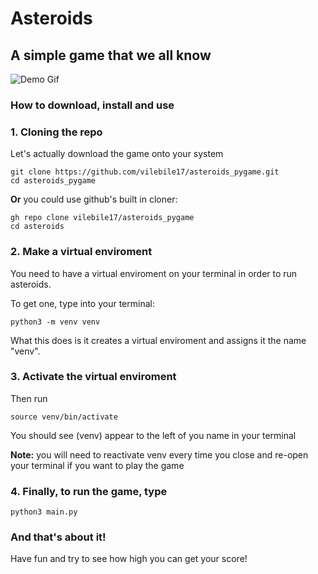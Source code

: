 # Asteroids
## A simple game that we all know

![Demo Gif](random_file/flopping.gif)


### How to download, install and use

### 1. Cloning the repo

Let's actually download the game onto your system

```
git clone https://github.com/vilebile17/asteroids_pygame.git
cd asteroids_pygame
```
**Or** you could use github's built in cloner:
```
gh repo clone vilebile17/asteroids_pygame
cd asteroids
```

### 2. Make a virtual enviroment
You need to have a virtual enviroment on your terminal in order to run asteroids.

To get one, type into your terminal:

``` 
python3 -m venv venv
```
What this does is it creates a virtual enviroment and assigns it the name "venv".

### 3. Activate the virtual enviroment
Then run
```
source venv/bin/activate
```
You should see (venv) appear to the left of you name in your terminal

**Note:** you will need to reactivate venv every time you close and re-open your terminal if you want to play the game
### 4. Finally, to run the game, type

```
python3 main.py
```

### And that's about it!
Have fun and try to see how high you can get your score!
